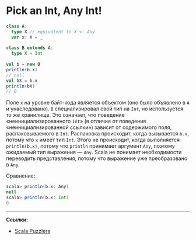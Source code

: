 # Pick an Int, Any Int!

```scala
class A:
  type X // equivalent to X <: Any
  var x: X = _
  
class B extends A:
  type X = Int
  
val b = new B
println(b.x)
// null
val bX = b.x
println(bX)
// 0
```

Поле `x` на уровне байт-кода является объектом (оно было объявлено в `A` и унаследовано). 
`B` специализировал свой тип на `Int`, но используется то же хранилище. 
Это означает, что поведение «неинициализированного `Int`» (в отличие от поведения «неинициализированной ссылки») 
зависит от содержимого поля, распаковываемого в `Int`. 
Распаковка происходит, когда вызывается `b.x`, потому что `x` имеет тип `Int`. 
Этого не происходит, когда выполняется `println(b.x)`, 
потому что `println` принимает аргумент `Any`, поэтому ожидаемый тип выражения — `Any`. 
Scala не понимает необходимости переводить представления, потому что выражение уже преобразовано в `Any`. 

Сравнение:

```scala
scala> println(b.x: Any)
null
scala> println(b.x: Int)
0
```


---

**Ссылки:**
- [Scala Puzzlers](https://scalapuzzlers.com/index.html#pzzlr-029)
